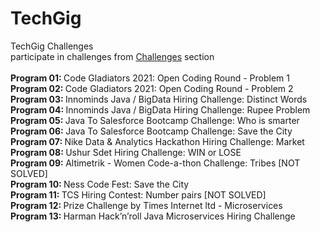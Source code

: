 # TechGig
TechGig Challenges
<br/>
participate in challenges from [Challenges](https://www.techgig.com/challenge) section
<br/>
<br/> <b> Program 01: </b> Code Gladiators 2021: Open Coding Round - Problem 1
<br/> <b> Program 02: </b> Code Gladiators 2021: Open Coding Round - Problem 2
<br/> <b> Program 03: </b> Innominds Java / BigData Hiring Challenge: Distinct Words
<br/> <b> Program 04: </b> Innominds Java / BigData Hiring Challenge: Rupee Problem
<br/> <b> Program 05: </b> Java To Salesforce Bootcamp Challenge: Who is smarter
<br/> <b> Program 06: </b> Java To Salesforce Bootcamp Challenge: Save the City
<br/> <b> Program 07: </b> Nike Data & Analytics Hackathon Hiring Challenge: Market
<br/> <b> Program 08: </b> Ushur Sdet Hiring Challenge: WIN or LOSE
<br/> <b> Program 09: </b> Altimetrik - Women Code-a-thon Challenge: Tribes [NOT SOLVED]
<br/> <b> Program 10: </b> Ness Code Fest: Save the City
<br/> <b> Program 11: </b> TCS Hiring Contest: Number pairs [NOT SOLVED]
<br/> <b> Program 12: </b> Prize Challenge by Times Internet ltd - Microservices
<br/> <b> Program 13: </b> Harman Hack’n’roll Java Microservices Hiring Challenge
